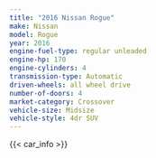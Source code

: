 ```yaml
---
title: "2016 Nissan Rogue"
make: Nissan
model: Rogue
year: 2016
engine-fuel-type: regular unleaded
engine-hp: 170
engine-cylinders: 4
transmission-type: Automatic
driven-wheels: all wheel drive
number-of-doors: 4
market-category: Crossover
vehicle-size: Midsize
vehicle-style: 4dr SUV
---
```


{{< car_info >}}
